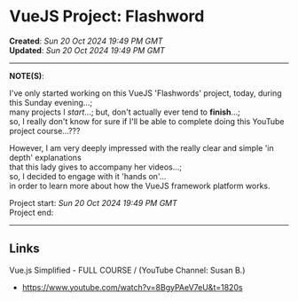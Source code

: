 # VueJS Project: Flashword

**Created**: *Sun 20 Oct 2024 19:49 PM GMT*  
**Updated**: *Sun 20 Oct 2024 19:49 PM GMT*  

-----

**NOTE(S)**:   

I've only started working on this VueJS 'Flashwords' project, today, during this Sunday evening...;    
many projects I *start*...; but, don't actually ever tend to **finish**...;    
so, I really don't know for sure if I'll be able to complete doing this YouTube project course...???   

However, I am very deeply impressed with the really clear and simple 'in depth' explanations  
that this lady gives to accompany her videos...;     
so, I decided to engage with it 'hands on'...    
in order to learn more about how the VueJS framework platform works.   

Project start: *Sun 20 Oct 2024 19:49 PM GMT*    
Project end:      

-----

## Links

Vue.js Simplified - FULL COURSE / (YouTube Channel: Susan B.) 
- https://www.youtube.com/watch?v=8BgyPAeV7eU&t=1820s

